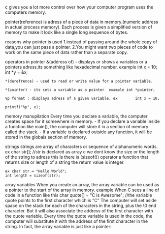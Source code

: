 c gives you a lot more control over how your computer program uses the computers memory.

pointer(reference) is adress of a piece of data in memory.(numeric address in actual process memory).
 Each process is given a simplified version of memory to make it look like a single long sequence of bytes.

reasons why pointer is used
    1.instead of passing around the whole copy of data,you can just pass a pointer.
    2.You might want two pieces of code to work on the same 
    piece of data rather than a separate copy.

operators in pointer
    &(address of) - displays or shows a variables or a pointers adress,its something like hexadecimal number. example int x = 10;    int *y = &x;

    *(derefrence) - used to read or write value for a pointer variable.

    *(pointer) - its sets a variable as a pointer  example int *pointer;

    %p format : displays adress of a given variable. ex        int x = 10; 
                                                               printf("%p", x);

memory manupilation
    Every time you declare a variable, the computer creates  space for it somewhere in memory. 
    - If  you declare a variable inside a function like main(), the computer will store it in a section of  memory called the stack. 
    - If a variable is declared outside any function, it will be stored in the globals section of  memory.

strings
    strings are array of characters or sequence of alphanumeric words.
    ex char str[]; //str is declared as array c we dont know the size or the length of the string to adress this is there is (sizeof()) operator a function that returns size or length of a string the return value is integer.

    ex char str = "Hello World";
    int length = sizeof(str);

array variables
    When you create an array, the array variable can be used as a pointer to the start of  the array in memory. 
     example When C sees a line of code in a function like this
    char quote[] = "C is Awesome"; //the variable quote points to the first character which is "C"
    The computer will set aside space on the stack for each of  the characters in the string, plus the \0 end character. But it will also associate the address of  the first character with the quote variable. 
    Every time the quote variable is used in the code, the computer will substitute it with the address of  the first character in the string. In fact, the array variable is just like a pointer:
